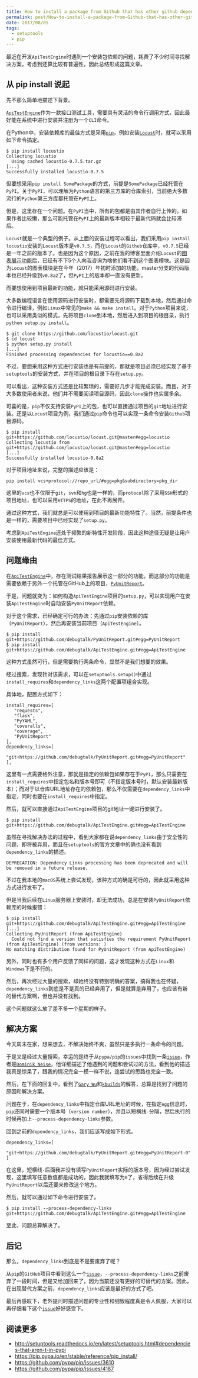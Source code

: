 ```yaml
---
title: How to install a package from Github that has other github dependencies ?
permalink: post/How-to-install-a-package-from-Github-that-has-other-github-dependencies
date: 2017/08/05
tags:
  - setuptools
  - pip
---
```


最近在开发`ApiTestEngine`时遇到一个安装包依赖的问题，耗费了不少时间寻找解决方案，考虑到还算比较有普遍性，因此总结形成这篇文章。

## 从 pip install 说起

先不那么简单地描述下背景。

[`ApiTestEngine`][ApiTestEngine]作为一款接口测试工具，需要具有灵活的命令行调用方式，因此最好能在系统中进行安装并注册为一个`CLI`命令。

在Python中，安装依赖库的最佳方式是采用[`pip`][pip]，例如安装[`Locust`][locust]时，就可以采用如下命令搞定。

```text
$ pip install locustio
Collecting locustio
  Using cached locustio-0.7.5.tar.gz
[...]
Successfully installed locustio-0.7.5
```

但要想采用`pip install SomePackage`的方式，前提是`SomePackage`已经托管在`PyPI`。关于`PyPI`，可以理解为`Python`语言的第三方库的仓库索引，当前绝大多数流行的`Python`第三方库都托管在`PyPI`上。

但是，这里存在一个问题。在`PyPI`当中，所有的包都是由其作者自行上传的。如果作者比较懒，那么可能托管在`PyPI`上的最新版本相较于最新代码就会比较滞后。

`Locust`就是一个典型的例子。从上面的安装过程可以看出，我们采用`pip install locustio`安装的`Locust`版本是`v0.7.5`，而在`Locust`的`Github`仓库中，`v0.7.5`已经是一年之前的版本了。也是因为这个原因，之前在我的博客里面介绍`Locust`的[图表展示功能][locust-user-guide]后，已经有不下5个人向我咨询为啥他们看不到这个图表模块。这是因为`Locust`的图表模块是在今年（2017）年初时添加的功能，master分支的代码版本也已经升级到`v0.8a2`了，但`PyPI`上的版本却一直没有更新。

而要想使用到项目最新的功能，就只能采用源码进行安装。

大多数编程语言在使用源码进行安装时，都需要先将源码下载到本地，然后通过命令进行编译，例如`Linux`中常见的`make && make install`。对于`Python`项目来说，也可以采用类似的模式，先将项目`clone`到本地，然后进入到项目的根目录，执行`python setup.py install`。

```text
$ git clone https://github.com/locustio/locust.git
$ cd locust
$ python setup.py install
[...]
Finished processing dependencies for locustio==0.8a2
```

不过，要想采用这种方式进行安装也是有前提的，那就是项目必须已经实现了基于`setuptools`的安装方式，并在项目的根目录下存在`setup.py`。

可以看出，这种安装方式还是比较繁琐的，需要好几步才能完成安装。而且，对于大多数使用者来说，他们并不需要阅读项目源码，因此`clone`操作也实属多余。

可喜的是，`pip`不仅支持安装`PyPI`上的包，也可以直接通过项目的`git`地址进行安装。还是以`Locust`项目为例，我们通过`pip`命令也可以实现一条命令安装`Github`项目源码。

```text
$ pip install git+https://github.com/locustio/locust.git@master#egg=locustio
Collecting locustio from git+https://github.com/locustio/locust.git@master#egg=locustio
[...]
Successfully installed locustio-0.8a2
```

对于项目地址来说，完整的描述应该是：

```text
pip install vcs+protocol://repo_url/#egg=pkg&subdirectory=pkg_dir
```

这里的`vcs`也不仅限于`git`，`svn`和`hg`也是一样的，而`protocol`除了采用`SSH`形式的项目地址，也可以采用`HTTPS`的地址，在此不再展开。

通过这种方式，我们就总是可以使用到项目的最新功能特性了。当然，前提条件也是一样的，需要项目中已经实现了`setup.py`。

考虑到`ApiTestEngine`还处于频繁的新特性开发阶段，因此这种途径无疑是让用户安装使用最新代码的最佳方式。

## 问题缘由

在[`ApiTestEngine`][ApiTestEngine]中，存在测试结果报告展示这一部分的功能，而这部分的功能是需要依赖于另外一个托管在GitHub上的项目，[`PyUnitReport`][PyUnitReport]。

于是，问题就变为：如何构造`ApiTestEngine`项目的`setup.py`，可以实现用户在安装`ApiTestEngine`时自动安装`PyUnitReport`依赖。

对于这个需求，已经确定可行的办法：先通过`pip`安装依赖的库（`PyUnitReport`），然后再安装当前项目（`ApiTestEngine`）。

```text
$ pip install git+https://github.com/debugtalk/PyUnitReport.git#egg=PyUnitReport
$ pip install git+https://github.com/debugtalk/ApiTestEngine.git#egg=ApiTestEngine
```

这种方式虽然可行，但是需要执行两条命令，显然不是我们想要的效果。

经过搜索，发现针对该需求，可以在`setuptools.setup()`中通过`install_requires`和`dependency_links`这两个配置项组合实现。

具体地，配置方式如下：

```text
install_requires=[
   "requests",
   "flask",
   "PyYAML",
   "coveralls",
   "coverage",
   "PyUnitReport"
],
dependency_links=[
   "git+https://github.com/debugtalk/PyUnitReport.git#egg=PyUnitReport"
],
```

这里有一点需要格外注意，那就是指定的依赖包如果存在于`PyPI`，那么只需要在`install_requires`中指定包名和版本号即可（不指定版本号时，默认安装最新版本）；而对于以仓库URL地址存在的依赖包，那么不仅需要在`dependency_links`中指定，同时也要在`install_requires`中指定。

然后，就可以直接通过`ApiTestEngine`项目的git地址一键进行安装了。

```text
$ pip install git+https://github.com/debugtalk/ApiTestEngine.git#egg=ApiTestEngine
```

虽然在寻找解决办法的过程中，看到大家都在说`dependency_links`由于安全性的问题，即将被弃用，而且在`setuptools`的官方文章中的确也没有看到`dependency_links`的描述。

```text
DEPRECATION: Dependency Links processing has been deprecated and will be removed in a future release.
```

不过在我本地的`macOS`系统上尝试发现，该种方式的确是可行的，因此就采用这种方式进行发布了。

但是当我后续在`Linux`服务器上安装时，却无法成功，总是在安装`PyUnitReport`依赖库的时候报错：

```text
$ pip install git+https://github.com/debugtalk/ApiTestEngine.git#egg=ApiTestEngine
[...]
Collecting PyUnitReport (from ApiTestEngine)
  Could not find a version that satisfies the requirement PyUnitReport (from ApiTestEngine) (from versions: )
No matching distribution found for PyUnitReport (from ApiTestEngine)
```

另外，同时也有多个用户反馈了同样的问题，这才发现这种方式在`Linux`和`Windows`下是不行的。

然后，再次经过大量的搜索，却始终没有特别明确的答案，搞得我也在怀疑，`dependency_links`到底是不是真的已经弃用了，但是就算是弃用了，也应该有新的替代方案啊，但也并没有找到。

这个问题就这么放了差不多一个星期的样子。

## 解决方案

今天周末在家，想来想去，不解决始终不爽，虽然只是多执行一条命令的问题。

于是又是经过大量搜索，幸运的是终于从`pypa/pip`的`issues`中找到一条[`issue`][pip-3610]，作者是[`Dominik Neise`][dneise]，他详细描述了他遇到的问题和尝试过的方法，看到他的描述我真是惊呆了，跟我的情况完全一模一样不说，连尝试的思路也完全一致。

然后，在下面的回复中，看到了[`Gary Wu`][garywu]和[`kbuilds`][kbuilds]的解答，总算是找到了问题的原因和解决方案。

问题在于，在`dependency_links`中指定仓库URL地址的时候，在指定`egg`信息时，`pip`还同时需要一个版本号（`version number`），并且以短横线`-`分隔，然后执行的时候再加上`--process-dependency-links`参数。

回到之前的`dependency_links`，我们应该写成如下形式。

```text
dependency_links=[
   "git+https://github.com/debugtalk/PyUnitReport.git#egg=PyUnitReport-0"
]
```

在这里，短横线`-`后面我并没有填写`PyUnitReport`实际的版本号，因为经过尝试发现，这里填写任意数值都是成功的，因此我就填写为`0`了，省得后续在升级`PyUnitReport`以后还要来修改这个地方。

然后，就可以通过如下命令进行安装了。

```text
$ pip install --process-dependency-links git+https://github.com/debugtalk/ApiTestEngine.git#egg=ApiTestEngine
```

至此，问题总算解决了。

## 后记

那么，`dependency_links`到底是不是要废弃了呢？

从`pip`的`GitHub`项目中看到这么一个[`issue`][pip-4187]，`--process-dependency-links`之前废弃了一段时间，但是又给加回来了，因为当前还没有更好的可替代的方案。因此，在出现替代方案之前，`dependency_links`应该是最好的方式了吧。

最后再感叹下，老外提问时描述问题的专业性和细致程度真是令人佩服，大家可以再仔细看下这个[`issue`][dneise]好好感受下。

## 阅读更多

- http://setuptools.readthedocs.io/en/latest/setuptools.html#dependencies-that-aren-t-in-pypi
- https://pip.pypa.io/en/stable/reference/pip_install/
- https://github.com/pypa/pip/issues/3610
- https://github.com/pypa/pip/issues/4187

[ApiTestEngine]: https://github.com/debugtalk/ApiTestEngine
[pip]: https://pip.pypa.io/en/stable/
[locust]: http://locust.io/
[locust-github]: https://github.com/locustio/locust
[locust-user-guide]: http://debugtalk.com/post/head-first-locust-user-guide/
[PyUnitReport]: https://github.com/debugtalk/PyUnitReport
[pip-3610]: https://github.com/pypa/pip/issues/3610
[dneise]: https://github.com/pypa/pip/issues/3610#issue-147115114
[garywu]: https://github.com/pypa/pip/issues/3610#issuecomment-283578756
[kbuilds]: https://github.com/pypa/pip/issues/3610#issuecomment-317281367
[pip-4187]: https://github.com/pypa/pip/issues/4187
